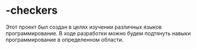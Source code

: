 # -checkers
Этот проект был создан в целях изучении различных языков программирование. В ходе разработки можно будем подтянуть навыки программирование в определенном области. 
